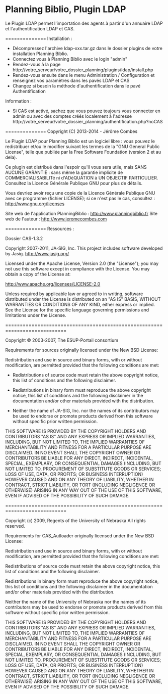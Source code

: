 Planning Biblio, Plugin LDAP
==============

Le Plugin LDAP permet l'importation des agents à partir d'un annuaire LDAP et l'authentification LDAP et CAS.

==============
Installation : 
- Décompressez l'archive ldap-xxx.tar.gz dans le dossier plugins de votre installation Planning Biblio.
- Connectez vous à Planning Biblio avec le login "admin"
- Rendez-vous à la page http://votre_serveur/votre_dossier_planning/plugins/ldap/install.php
- Rendez-vous ensuite dans le menu Administration / Configuration et renseignez vos paramètres dans les pavés LDAP et CAS
- Changez si besoin la méthode d'authentification dans le pavé Authentification

Information :
- Si CAS est activé, sachez que vous pouvez toujours vous connecter en admin ou avec des comptes créés localement 
à l'adresse http://votre_serveur/votre_dossier_planning/authentification.php?noCAS

==============
Copyright (C) 2013-2014 - Jérôme Combes

Le Plugin LDAP pour Planning Biblio est un logiciel libre : vous pouvez le redistribuer et/ou le modifier
suivant les termes de la "GNU General Public License", telle que publiée par la 
Free Software Foundation (version 2 et au dela).

Ce plugin est distribué dans l'espoir qu'il vous sera utile, mais SANS AUCUNE GARANTIE :
sans même la garantie implicite de COMMERCIALISABILITé ni d'ADéQUATION à UN OBJECTIF PARTICULIER.
Consultez la Licence Générale Publique GNU pour plus de détails.

Vous devriez avoir reçu une copie de la Licence Générale Publique GNU avec ce programme (fichier LICENSE); 
si ce n'est pas le cas, consultez : http://www.gnu.org/licenses

Site web de l'application PlanningBiblio : http://www.planningbiblio.fr
Site web de l'auteur : http://www.jeromecombes.com

==============
Ressources :

Dossier CAS-1.3.2

Copyright 2007-2011, JA-SIG, Inc.
This project includes software developed by Jasig.
http://www.jasig.org/

Licensed under the Apache License, Version 2.0 (the "License");
you may not use this software except in compliance with the License.
You may obtain a copy of the License at:

http://www.apache.org/licenses/LICENSE-2.0

Unless required by applicable law or agreed to in writing, software
distributed under the License is distributed on an "AS IS" BASIS,
WITHOUT WARRANTIES OR CONDITIONS OF ANY KIND, either express or implied.
See the License for the specific language governing permissions and
limitations under the License.

===========================================================================

Copyright © 2003-2007, The ESUP-Portail consortium

Requirements for sources originally licensed under the New BSD License:

Redistribution and use in source and binary forms, with or without 
modification, are permitted provided that the following conditions
are met:

- Redistributions of source code must retain the above copyright notice,
this list of conditions and the following disclaimer.

- Redistributions in binary form must reproduce the above copyright notice,
this list of conditions and the following disclaimer in the documentation
and/or other materials provided with the distribution.

- Neither the name of JA-SIG, Inc. nor the names of its contributors may be
used to endorse or promote products derived from this software without
specific prior written permission.

THIS SOFTWARE IS PROVIDED BY THE COPYRIGHT HOLDERS AND CONTRIBUTORS "AS IS"
AND ANY EXPRESS OR IMPLIED WARRANTIES, INCLUDING, BUT NOT LIMITED TO, THE
IMPLIED WARRANTIES OF MERCHANTABILITY AND FITNESS FOR A PARTICULAR PURPOSE
ARE DISCLAIMED. IN NO EVENT SHALL THE COPYRIGHT OWNER OR CONTRIBUTORS BE
LIABLE FOR ANY DIRECT, INDIRECT, INCIDENTAL, SPECIAL, EXEMPLARY, OR
CONSEQUENTIAL DAMAGES (INCLUDING, BUT NOT LIMITED TO, PROCUREMENT OF
SUBSTITUTE GOODS OR SERVICES; LOSS OF USE, DATA, OR PROFITS; OR BUSINESS
INTERRUPTION) HOWEVER CAUSED AND ON ANY THEORY OF LIABILITY, WHETHER IN
CONTRACT, STRICT LIABILITY, OR TORT (INCLUDING NEGLIGENCE OR OTHERWISE)
ARISING IN ANY WAY OUT OF THE USE OF THIS SOFTWARE, EVEN IF ADVISED OF THE
POSSIBILITY OF SUCH DAMAGE.

===========================================================================

Copyright (c) 2009, Regents of the University of Nebraska
All rights reserved.

Requirements for CAS_Autloader originally licensed under the New BSD License:

Redistribution and use in source and binary forms, with or without modification,
are permitted provided that the following conditions are met:

Redistributions of source code must retain the above copyright notice, this list
of conditions and the following disclaimer.

Redistributions in binary form must reproduce the above copyright notice, this 
list of conditions and the following disclaimer in the documentation and/or 
other materials provided with the distribution.

Neither the name of the University of Nebraska nor the names of its contributors
may be used to endorse or promote products derived from this software without 
specific prior written permission. 

THIS SOFTWARE IS PROVIDED BY THE COPYRIGHT HOLDERS AND CONTRIBUTORS "AS IS"
AND ANY EXPRESS OR IMPLIED WARRANTIES, INCLUDING, BUT NOT LIMITED TO, THE
IMPLIED WARRANTIES OF MERCHANTABILITY AND FITNESS FOR A PARTICULAR PURPOSE
ARE DISCLAIMED. IN NO EVENT SHALL THE COPYRIGHT OWNER OR CONTRIBUTORS BE
LIABLE FOR ANY DIRECT, INDIRECT, INCIDENTAL, SPECIAL, EXEMPLARY, OR
CONSEQUENTIAL DAMAGES (INCLUDING, BUT NOT LIMITED TO, PROCUREMENT OF
SUBSTITUTE GOODS OR SERVICES; LOSS OF USE, DATA, OR PROFITS; OR BUSINESS
INTERRUPTION) HOWEVER CAUSED AND ON ANY THEORY OF LIABILITY, WHETHER IN
CONTRACT, STRICT LIABILITY, OR TORT (INCLUDING NEGLIGENCE OR OTHERWISE)
ARISING IN ANY WAY OUT OF THE USE OF THIS SOFTWARE, EVEN IF ADVISED OF THE
POSSIBILITY OF SUCH DAMAGE.